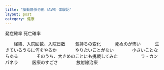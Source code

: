 ```yaml
---
title: "脳動静脈奇形（AVM）体験記"
layout: post
category: 健康
---
```



発症確率
死亡確率

　　経緯、入院回数、入院日数
　　気持ちの変化
　　　死ぬのが怖い
　　　生きているうちに何をやるか
　　　　やりたいことがない
　　　　小さいことならある
　　　　そのうち、大きめのことにも挑戦してみた
　　　　　ラ・カンパネラ
　　　医療のすごさ
　　　　放射線治療
　　　　
